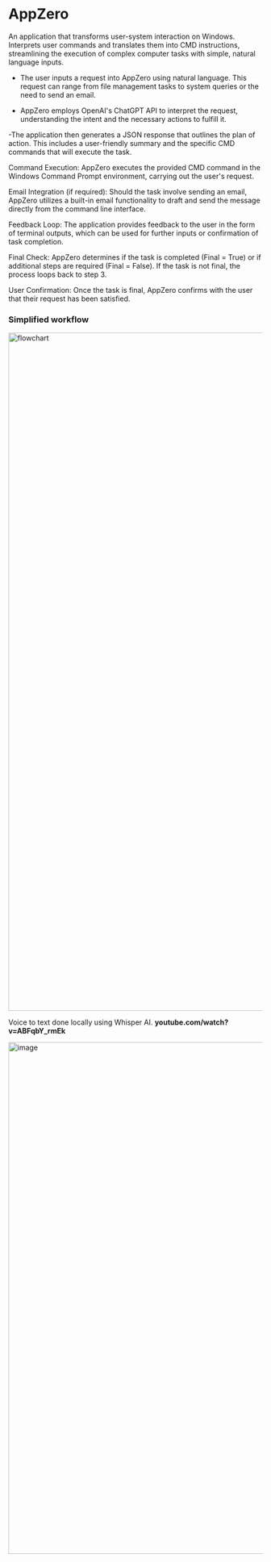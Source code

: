 # AppZero 

An application that transforms user-system interaction on Windows. Interprets user commands and translates them into CMD instructions, streamlining the execution of complex computer tasks with simple, natural language inputs.

- The user inputs a request into AppZero using natural language. This request can range from file management tasks to system queries or the need to send an email.

- AppZero employs OpenAI's ChatGPT API to interpret the request, understanding the intent and the necessary actions to fulfill it.

-The application then generates a JSON response that outlines the plan of action. This includes a user-friendly summary and the specific CMD commands that will execute the task.

Command Execution: AppZero executes the provided CMD command in the Windows Command Prompt environment, carrying out the user's request.

Email Integration (if required): Should the task involve sending an email, AppZero utilizes a built-in email functionality to draft and send the message directly from the command line interface.

Feedback Loop: The application provides feedback to the user in the form of terminal outputs, which can be used for further inputs or confirmation of task completion.

Final Check: AppZero determines if the task is completed (Final = True) or if additional steps are required (Final = False). If the task is not final, the process loops back to step 3.

User Confirmation: Once the task is final, AppZero confirms with the user that their request has been satisfied.


### Simplified workflow 
<img width="1345" alt="flowchart" src="https://github.com/nikhil-mathews/app-zero/assets/52326197/e97ce8b7-18eb-4f87-95a5-d4c176631c8e">

Voice to text done locally using Whisper AI.
**youtube.com/watch?v=ABFqbY_rmEk**


<img width="1015" alt="image" src="https://github.com/nikhil-mathews/app-zero/assets/52326197/c0063045-5419-4455-8650-656a8fcba283">
